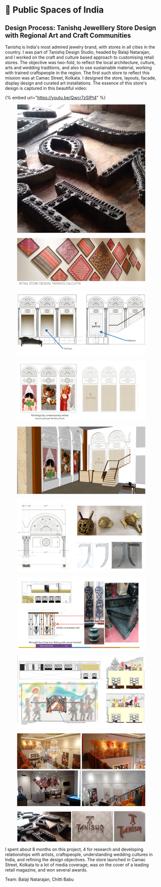 # 🛴 Public Spaces of India

## Design Process: Tanishq Jewelllery Store Design with Regional Art and Craft Communities

Tanishq is India's most admired jewelry brand, with stores in all cities in the country. I was part of Tanishq Design Studio, headed by Balaji Natarajan, and I worked on the craft and culture based approach to customising retail stores. The objective was two-fold, to reflect the local architecture, culture, arts and wedding traditions, and also to use sustainable material, working with trained craftspeople in the region. The first such store to reflect this mission was at Camac Street, Kolkata. I designed the store, layouts, facade, display design and curated art installations. The essence of this store's design is captured in this beautiful video:

{% embed url="https://youtu.be/Qwcr7zSIPt4" %}





<figure><img src="../../.gitbook/assets/ch_0 (5).jpg" alt=""><figcaption></figcaption></figure>

<figure><img src="../../.gitbook/assets/ch_1 (4).jpg" alt=""><figcaption></figcaption></figure>

<figure><img src="../../.gitbook/assets/ch_2 (3).jpg" alt=""><figcaption></figcaption></figure>

<figure><img src="../../.gitbook/assets/ch_3 (3).jpg" alt=""><figcaption></figcaption></figure>

<figure><img src="../../.gitbook/assets/ch_4 (3).jpg" alt=""><figcaption></figcaption></figure>

<figure><img src="../../.gitbook/assets/ch_5 (2).jpg" alt=""><figcaption></figcaption></figure>

<figure><img src="../../.gitbook/assets/ch_6 (3).jpg" alt=""><figcaption></figcaption></figure>

<figure><img src="../../.gitbook/assets/ch_7 (1).jpg" alt=""><figcaption></figcaption></figure>

<figure><img src="../../.gitbook/assets/ch_8 (1).jpg" alt=""><figcaption></figcaption></figure>

<figure><img src="../../.gitbook/assets/ch_9 (1).jpg" alt=""><figcaption></figcaption></figure>

I spent about 8 months on this project, 4 for research and developing relationships with artists, craftspeople, understanding wedding cultures in India, and refining the design objectives. The store launched in Camac Street, Kolkata to a lot of media coverage, was on the cover of a leading retail magazine, and won several awards.

Team: Balaji Natarajan, Chitti Babu

